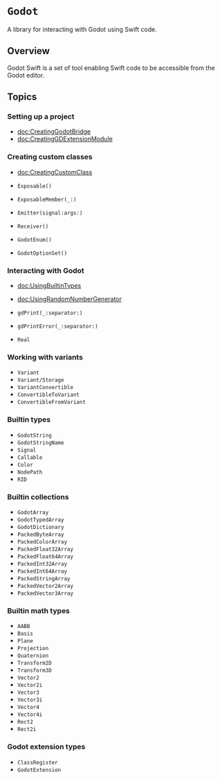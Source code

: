 # ``Godot``

A library for interacting with Godot using Swift code.

## Overview

Godot Swift is a set of tool enabling Swift code to be accessible from the Godot editor.

## Topics

### Setting up a project

- <doc:CreatingGodotBridge>
- <doc:CreatingGDExtensionModule>

### Creating custom classes

- <doc:CreatingCustomClass>

- ``Exposable()``
- ``ExposableMember(_:)``
- ``Emitter(signal:args:)``
- ``Receiver()``
- ``GodotEnum()``
- ``GodotOptionSet()``

### Interacting with Godot

- <doc:UsingBuiltinTypes>
- <doc:UsingRandomNumberGenerator>

- ``gdPrint(_:separator:)``
- ``gdPrintError(_:separator:)``

- ``Real``

### Working with variants

- ``Variant``
- ``Variant/Storage``
- ``VariantConvertible``
- ``ConvertibleToVariant``
- ``ConvertibleFromVariant``

### Builtin types

- ``GodotString``
- ``GodotStringName``
- ``Signal``
- ``Callable``
- ``Color``
- ``NodePath``
- ``RID``

### Builtin collections

- ``GodotArray``
- ``GodotTypedArray``
- ``GodotDictionary``
- ``PackedByteArray``
- ``PackedColorArray``
- ``PackedFloat32Array``
- ``PackedFloat64Array``
- ``PackedInt32Array``
- ``PackedInt64Array``
- ``PackedStringArray``
- ``PackedVector2Array``
- ``PackedVector3Array``

### Builtin math types

- ``AABB``
- ``Basis``
- ``Plane``
- ``Projection``
- ``Quaternion``
- ``Transform2D``
- ``Transform3D``
- ``Vector2``
- ``Vector2i``
- ``Vector3``
- ``Vector3i``
- ``Vector4``
- ``Vector4i``
- ``Rect2``
- ``Rect2i``

### Godot extension types

- ``ClassRegister``
- ``GodotExtension``
